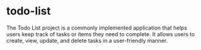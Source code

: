 # todo-list
The Todo List project is a commonly implemented application that helps users keep track of tasks or items they need to complete. It allows users to create, view, update, and delete tasks in a user-friendly manner.
